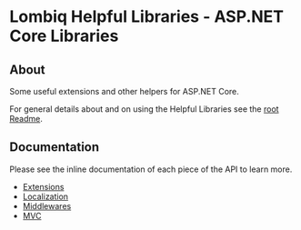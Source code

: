 # Lombiq Helpful Libraries - ASP.NET Core Libraries

## About

Some useful extensions and other helpers for ASP.NET Core.

For general details about and on using the Helpful Libraries see the [root Readme](../Readme.md).

## Documentation

Please see the inline documentation of each piece of the API to learn more.

- [Extensions](Docs/Extensions.md)
- [Localization](Docs/Localization.md)
- [Middlewares](Docs/Middlewares.md)
- [MVC](Docs/Mvc.md)
